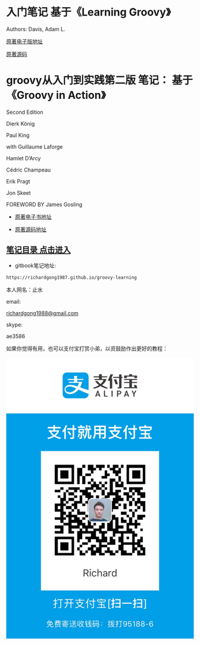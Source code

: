 


# 入门笔记 基于《Learning Groovy》
Authors: Davis, Adam L. 


[原著电子版地址](https://www.apress.com/gp/book/9781484221167)

[原著源码](https://github.com/adamldavis/learning-groovy)



#  groovy从入门到实践第二版 笔记： 基于 《Groovy in Action》

Second Edition

Dierk König

Paul King

with Guillaume Laforge

Hamlet D’Arcy

Cédric Champeau

Erik Pragt

Jon Skeet

FOREWORD BY James Gosling

 

* [原著电子书地址](https://www.manning.com/books/groovy-in-action-second-edition)

* [原著源码地址](https://manning-content.s3.amazonaws.com/download/7/63bb8a8-75a5-4fcf-8222-ed40a73e523d/GroovyInAction.zip)



## [笔记目录 点击进入](./SUMMARY.md)

* gitbook笔记地址:
 
```html
https://richardgong1987.github.io/groovy-learning
```


本人网名：止水


email:

richardgong1988@gmail.com

skype: 

ae3586

如果你觉得有用，也可以支付宝打赏小弟，以资鼓励作出更好的教程：

![](content/img/myalipay.JPG)



